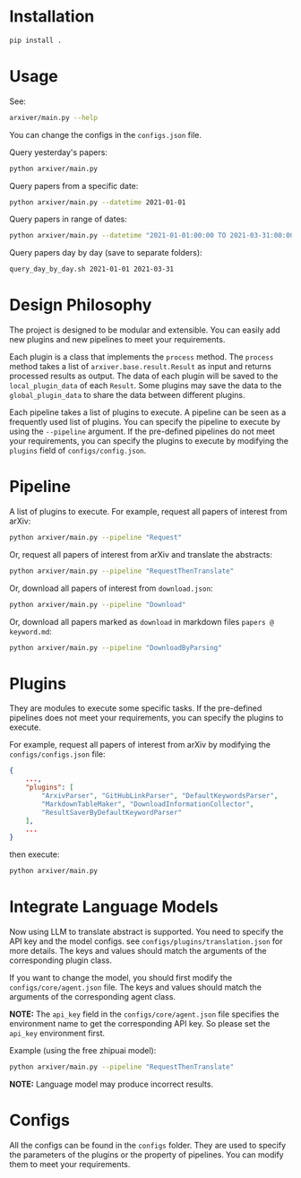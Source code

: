 
# Installation

```bash
pip install .
```

# Usage

See:

```bash
arxiver/main.py --help
```

You can change the configs in the `configs.json` file.

Query yesterday's papers:

```bash
python arxiver/main.py
```

Query papers from a specific date:

```bash
python arxiver/main.py --datetime 2021-01-01
```

Query papers in range of dates:

```bash
python arxiver/main.py --datetime "2021-01-01:00:00 TO 2021-03-31:00:00"
```

Query papers day by day (save to separate folders):

```bash
query_day_by_day.sh 2021-01-01 2021-03-31
```

# Design Philosophy

The project is designed to be modular and extensible. You can easily add new plugins and new pipelines to meet your requirements.

Each plugin is a class that implements the `process` method. The `process` method takes a list of `arxiver.base.result.Result` as input and returns processed results as output. The data of each plugin will be saved to the `local_plugin_data` of each `Result`. Some plugins may save the data to the `global_plugin_data` to share the data between different plugins.

Each pipeline takes a list of plugins to execute. A pipeline can be seen as a frequently used list of plugins. You can specify the pipeline to execute by using the `--pipeline` argument. If the pre-defined pipelines do not meet your requirements, you can specify the plugins to execute by modifying the `plugins` field of `configs/config.json`.

# Pipeline

A list of plugins to execute. For example, request all papers of interest from arXiv:

```bash
python arxiver/main.py --pipeline "Request"
```

Or, request all papers of interest from arXiv and translate the abstracts:

```bash
python arxiver/main.py --pipeline "RequestThenTranslate"
```

Or, download all papers of interest from `download.json`:

```bash
python arxiver/main.py --pipeline "Download"
```

Or, download all papers marked as `download` in markdown files `papers @ keyword.md`:

```bash
python arxiver/main.py --pipeline "DownloadByParsing"
```

# Plugins

They are modules to execute some specific tasks. If the pre-defined pipelines does not meet your requirements, you can specify the plugins to execute.

For example, request all papers of interest from arXiv by modifying the `configs/configs.json` file:

```json
{
    ...,
    "plugins": [
        "ArxivParser", "GitHubLinkParser", "DefaultKeywordsParser",
        "MarkdownTableMaker", "DownloadInformationCollector",
        "ResultSaverByDefaultKeywordParser"
    ],
    ...
}
```

then execute:

```bash
python arxiver/main.py
```

# Integrate Language Models

Now using LLM to translate abstract is supported. You need to specify the API key and the model configs. see `configs/plugins/translation.json` for more details. The keys and values should match the arguments of the corresponding plugin class.

If you want to change the model, you should first modify the `configs/core/agent.json` file. The keys and values should match the arguments of the corresponding agent class.

**NOTE:** The `api_key` field in the `configs/core/agent.json` file specifies the environment name to get the corresponding API key. So please set the `api_key` environment first.

Example (using the free zhipuai model):

```bash
python arxiver/main.py --pipeline "RequestThenTranslate"
```

**NOTE:** Language model may produce incorrect results.

# Configs

All the configs can be found in the `configs` folder. They are used to specify the parameters of the plugins or the property of pipelines. You can modify them to meet your requirements.

